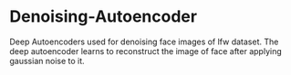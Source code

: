 # Denoising-Autoencoder

Deep Autoencoders used for denoising face images of lfw dataset. The deep autoencoder learns to reconstruct the image of face after applying gaussian noise to it.